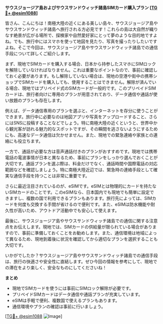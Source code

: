 **サウスジョージア島およびサウスサンドウィッチ諸島SIMカード購入プラン [[TG💪+ @esim1088](https://t.me/s/esim1088)]**

皆さん、こんにちは！南極大陸の近くにある美しい島々、サウスジョージア島やサウスサンドウィッチ諸島へ旅行される方必見です！これらの島は大自然が織りなす絶景が広がる場所で、探検家や自然愛好家にとって夢のような目的地ですよね。でも、旅行中にはスマホを使って地図を見たり、写真を撮ったりしたいですよね。そこで今回は、サウスジョージア島やサウスサンドウィッチ諸島での通信手段について詳しくご紹介します。

まず、現地でSIMカードを購入する場合、日本から持参したスマホにSIMロックを解除していなければなりません。これは重要なポイントなので、事前に確認しておく必要があります。もし解除していない場合は、現地の空港や街中の携帯ショップでSIMカードを購入しても、使用することはできません。解除が済んでいる場合、現地ではプリペイド式のSIMカードが一般的です。このプリペイドSIMカードは、旅行者向けに専用のプランが用意されており、データ通信や通話が使い放題のプランも存在します。

例えば、データ通信専用のプランを選ぶと、インターネットを存分に使うことができます。旅行中に必要なのは地図アプリや写真をアップロードすること、さらにはSNSに投稿することなどでしょう。特に南極大陸の近くというと、世界中から観光客が訪れる魅力的なスポットですが、その瞬間を逃さないようにするためにも、高速なデータ通信は欠かせません。また、現地での緊急連絡や家族との連絡にも役立ちます。

一方で、通話が必要な方は音声通話付きのプランがおすすめです。現地では携帯電話の電波事情が日本と異なるため、事前にプランをしっかり選んでおくことが大切です。通話プランを選ぶ際は、料金だけでなく、通話時間や国際電話の対応範囲などを確認しましょう。特に南極大陸近辺では、緊急時の連絡手段として確実な通信手段を持つことは非常に重要です。

さらに最近注目されているのが、eSIMです。eSIMとは物理的にカードを持たないSIMカードのことです。このeSIMなら、日本国内でも現地でも簡単に設定できますし、複数の国で利用できるプランもあります。旅行先によっては、SIMカードを何度も交換する手間が省けるので便利です。また、eSIMは防水機能や耐久性が高いため、アウトドア活動中でも安心して使えます。

最後に、サウスジョージア島やサウスサンドウィッチ諸島での通信に関する注意点をお伝えします。現地では、SIMカードの供給量が限られている場合がありますので、事前に準備しておくことをお勧めします。また、通信環境は地域によって異なるため、現地到着後に状況を確認してから適切なプランを選択することも大切です。

いかがでしたか？サウスジョージア島やサウスサンドウィッチ諸島での通信手段は、旅行の快適さや安全性に直結します。ぜひ今回の情報を参考にして、現地での滞在をより楽しく、安全なものにしてくださいね！

**まとめ**
- 現地でSIMカードを使うには事前にSIMロック解除が必要です。
- プリペイドSIMカードはデータ通信や通話プランが充実しています。
- eSIMは手軽で便利、複数国で使えるプランもあります。
- 通信環境やプランの確認は事前に行いましょう。

[[TG💪+ @esim1088](https://t.me/s/esim1088) ![Image](https://i.postimg.cc/Y0z9fWf4/image.png)]